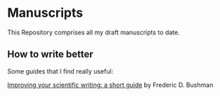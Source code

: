 # Manuscripts

This Repository comprises all my draft manuscripts to date. 


## How to write better

Some guides that I find really useful: 

[Improving your scientific writing: a short guide](https://lijunsun.github.io/files/ScientificWritingV39.pdf) by Frederic D. Bushman

